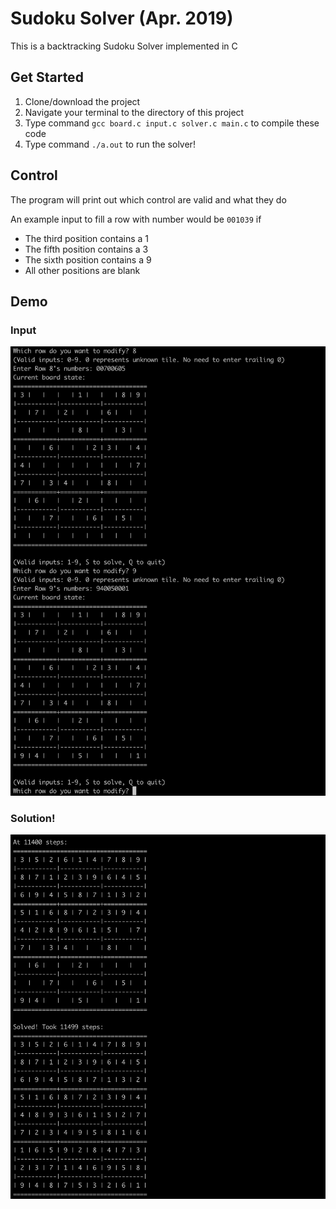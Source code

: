 # Sudoku Solver (Apr. 2019)

This is a backtracking Sudoku Solver implemented in C

## Get Started
1) Clone/download the project
2) Navigate your terminal to the directory of this project
3) Type command `gcc board.c input.c solver.c main.c` to compile these code
4) Type command `./a.out` to run the solver!

## Control
The program will print out which control are valid and what they do

An example input to fill a row with number would be `001039` if 
- The third position contains a 1
- The fifth position contains a 3
- The sixth position contains a 9
- All other positions are blank

## Demo
### Input
<img src="sudoku_input.png" width=800>

### Solution!
<img src="solved_sudoku.png" width=800>
